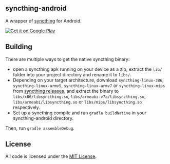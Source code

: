 ## syncthing-android

A wrapper of [syncthing](https://github.com/calmh/syncthing) for Android.

[![Get it on Google Play](https://developer.android.com/images/brand/en_generic_rgb_wo_60.png)](https://play.google.com/store/apps/details?id=com.nutomic.syncthingandroid)

## Building

There are multiple ways to get the native syncthing binary:
- open a syncthing apk running on your device as a zip, extract the `lib/` folder into your project directory and rename it to `libs/`.
- Depending on your target architecture, download `syncthing-linux-386`, `syncthing-linux-armv5`, `syncthing-linux-armv7` or `syncthing-linux-mips` from [syncthing releases](https://github.com/calmh/syncthing/releases), and extract the binary to `libs/x86/libsyncthing.so`, `libs/armeabi-v7a/libsyncthing.so`, `libs/armeabi/libsyncthing.so` or `libs/mips/libsyncthing.so` respectively.
- Set up a syncthing compile and run `gradle buildNative` in your syncthing-android directory.

Then, run `gradle assembleDebug`.

## License

All code is licensed under the [MIT License](https://github.com/Nutomic/syncthing-android/blob/master/LICENSE).
